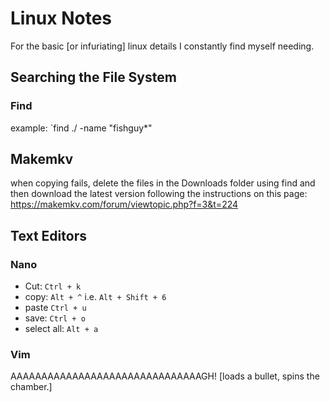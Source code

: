 # Linux Notes
For the basic [or infuriating] linux details I constantly find myself needing.

## Searching the File System

### Find
example: `find ./ -name "fishguy*"

## Makemkv
when copying fails, delete the files in the Downloads folder using find and then download the latest version following the instructions on this page: https://makemkv.com/forum/viewtopic.php?f=3&t=224

## Text Editors
### Nano
* Cut: 		`Ctrl + k`
* copy: 	`Alt + ^` i.e. `Alt + Shift + 6`
* paste 	`Ctrl + u`
* save: 	`Ctrl + o`
* select all: `Alt + a`

### Vim
AAAAAAAAAAAAAAAAAAAAAAAAAAAAAAAGH! [loads a bullet, spins the chamber.]
